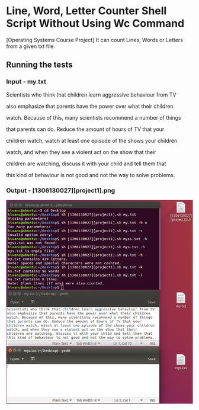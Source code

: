 # Line, Word, Letter Counter Shell Script Without Using Wc Command
[Operating Systems Course Project] It can count Lines, Words or Letters from a given txt file.

## Running the tests

### Input - my.txt

Scientists who think that children learn aggressive behaviour from TV

also emphasize that parents have the power over what their children

watch. Because of this, many scientists recommend a number of things

that parents can do. Reduce the amount of hours of TV that your

children watch, watch at least one episode of the shows your children

watch, and when they see a violent act on the show that their

children are watching, discuss it with your child and tell them that

this kind of behaviour is not good and not the way to solve problems.

### Output - [1306130027][project1].png

![alt text](https://github.com/kivanckadir/Line-Word-Letter-Counter-Shell-Script-Without-Using-Wc-Command/blob/master/%5B1306130027%5D%5Bproject1%5D.png)
